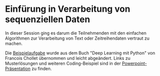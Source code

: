 # Einfürung in Verarbeitung von sequenziellen Daten
In dieser Session ging es darum die Teilnehmenden mit den einfachen Algorithmen zur Verarbeitung von Text oder Zeitreihendaten vertraut zu machen. 

Die [Beispielaufgabe](/02_Datengedöns%20und%20ML%20in%20Python/Beispiel.ipynb) wurde aus dem Buch "Deep Learning mit Python" von Francois Chollet übernommen und leicht abgeändert. Links zu Musterlösungen und weiteren Coding-Beispiel sind in der [Powerpoint-Präsentation](/02_Datengedöns%20und%20ML%20in%20Python/begleitete%20Uebung.ipynb) zu finden.
